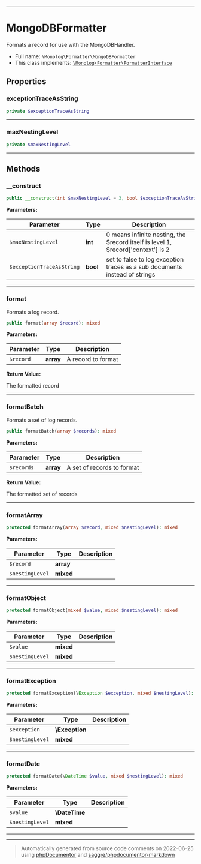 ***

# MongoDBFormatter

Formats a record for use with the MongoDBHandler.



* Full name: `\Monolog\Formatter\MongoDBFormatter`
* This class implements:
[`\Monolog\Formatter\FormatterInterface`](./FormatterInterface.md)



## Properties


### exceptionTraceAsString



```php
private $exceptionTraceAsString
```






***

### maxNestingLevel



```php
private $maxNestingLevel
```






***

## Methods


### __construct



```php
public __construct(int $maxNestingLevel = 3, bool $exceptionTraceAsString = true): mixed
```








**Parameters:**

| Parameter | Type | Description |
|-----------|------|-------------|
| `$maxNestingLevel` | **int** | 0 means infinite nesting, the $record itself is level 1, $record[&#039;context&#039;] is 2 |
| `$exceptionTraceAsString` | **bool** | set to false to log exception traces as a sub documents instead of strings |




***

### format

Formats a log record.

```php
public format(array $record): mixed
```








**Parameters:**

| Parameter | Type | Description |
|-----------|------|-------------|
| `$record` | **array** | A record to format |


**Return Value:**

The formatted record



***

### formatBatch

Formats a set of log records.

```php
public formatBatch(array $records): mixed
```








**Parameters:**

| Parameter | Type | Description |
|-----------|------|-------------|
| `$records` | **array** | A set of records to format |


**Return Value:**

The formatted set of records



***

### formatArray



```php
protected formatArray(array $record, mixed $nestingLevel): mixed
```








**Parameters:**

| Parameter | Type | Description |
|-----------|------|-------------|
| `$record` | **array** |  |
| `$nestingLevel` | **mixed** |  |




***

### formatObject



```php
protected formatObject(mixed $value, mixed $nestingLevel): mixed
```








**Parameters:**

| Parameter | Type | Description |
|-----------|------|-------------|
| `$value` | **mixed** |  |
| `$nestingLevel` | **mixed** |  |




***

### formatException



```php
protected formatException(\Exception $exception, mixed $nestingLevel): mixed
```








**Parameters:**

| Parameter | Type | Description |
|-----------|------|-------------|
| `$exception` | **\Exception** |  |
| `$nestingLevel` | **mixed** |  |




***

### formatDate



```php
protected formatDate(\DateTime $value, mixed $nestingLevel): mixed
```








**Parameters:**

| Parameter | Type | Description |
|-----------|------|-------------|
| `$value` | **\DateTime** |  |
| `$nestingLevel` | **mixed** |  |




***


***
> Automatically generated from source code comments on 2022-06-25 using [phpDocumentor](http://www.phpdoc.org/) and [saggre/phpdocumentor-markdown](https://github.com/Saggre/phpDocumentor-markdown)
